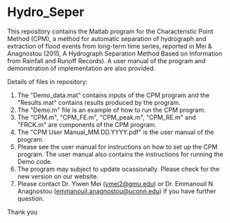 # Hydro_Seper
This repository contains the Matlab program for the Characteristic Point Method (CPM), a method for automatic separation of hydrograph and extraction of flood events from long-term time series, reported in Mei & Anagnostou (2015, A Hydrograph Separation Method Based on Information from Rainfall and Runoff Records). A user manual of the program and demonstration of implementation are also provided.

Details of files in repository:
1. The "Demo_data.mat" contains inputs of the CPM program and the "Results.mat" contains results produced by the program.
2. The "Demo.m" file is an example of how to run the CPM program.
3. The "CPM.m", "CPM_FE.m", "CPM_peak.m", "CPM_RE.m" and "FRCK.m" are components of the CPM program.
4. The "CPM User Manual_MM.DD.YYYY.pdf" is the user manual of the program.
5. Please see the user manual for instructions on how to set up the CPM program. The user manual also contains the instructions for
   running the Demo code.
6. The program may subject to update ocassionally. Please check for the new version on our website.
7. Please contact Dr. Yiwen Mei (ymei2@gmu.edu) or Dr. Emmanouil N. Anagnostou (emmanouil.anagnostou@uconn.edu) if you have further
   question. 

Thank you
